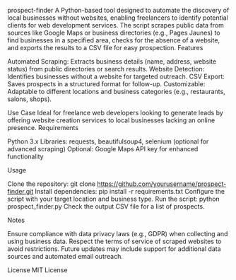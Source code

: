 prospect-finder
A Python-based tool designed to automate the discovery of local businesses without websites, enabling freelancers to identify potential clients for web development services. The script scrapes public data from sources like Google Maps or business directories (e.g., Pages Jaunes) to find businesses in a specified area, checks for the absence of a website, and exports the results to a CSV file for easy prospection.
Features

Automated Scraping: Extracts business details (name, address, website status) from public directories or search results.
Website Detection: Identifies businesses without a website for targeted outreach.
CSV Export: Saves prospects in a structured format for follow-up.
Customizable: Adaptable to different locations and business categories (e.g., restaurants, salons, shops).

Use Case
Ideal for freelance web developers looking to generate leads by offering website creation services to local businesses lacking an online presence.
Requirements

Python 3.x
Libraries: requests, beautifulsoup4, selenium (optional for advanced scraping)
Optional: Google Maps API key for enhanced functionality

Usage

Clone the repository: git clone https://github.com/yourusername/prospect-finder.git
Install dependencies: pip install -r requirements.txt
Configure the script with your target location and business type.
Run the script: python prospect_finder.py
Check the output CSV file for a list of prospects.

Notes

Ensure compliance with data privacy laws (e.g., GDPR) when collecting and using business data.
Respect the terms of service of scraped websites to avoid restrictions.
Future updates may include support for additional data sources and automated email outreach.

License
MIT License
